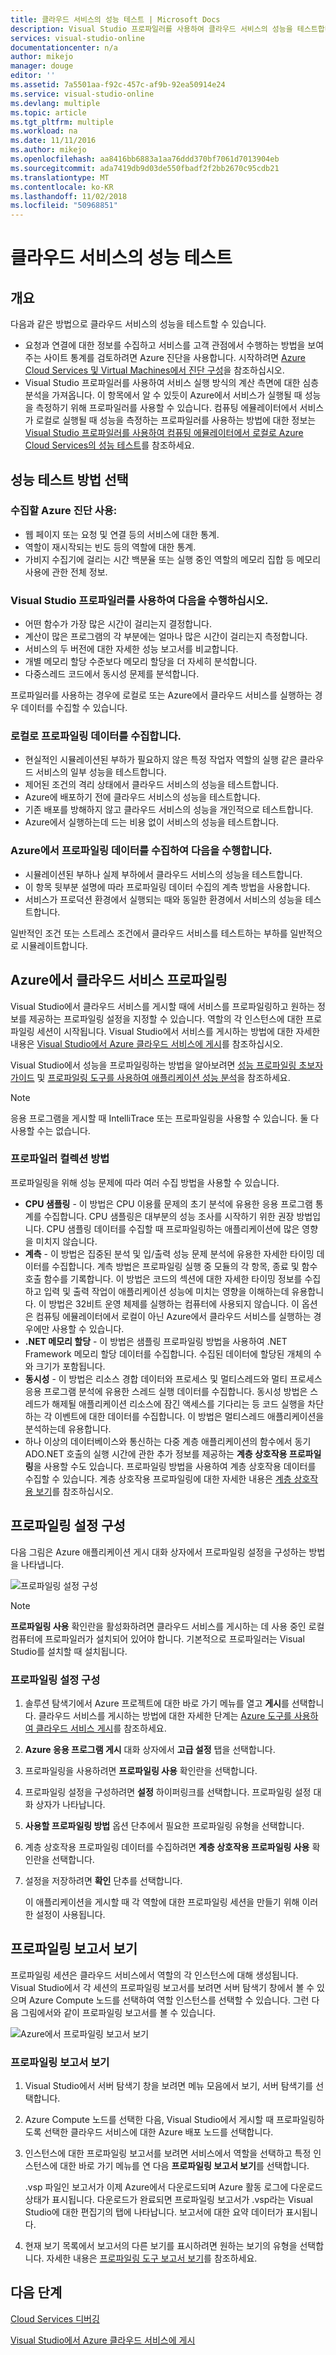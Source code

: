 ```yaml
---
title: 클라우드 서비스의 성능 테스트 | Microsoft Docs
description: Visual Studio 프로파일러를 사용하여 클라우드 서비스의 성능을 테스트합니다.
services: visual-studio-online
documentationcenter: n/a
author: mikejo
manager: douge
editor: ''
ms.assetid: 7a5501aa-f92c-457c-af9b-92ea50914e24
ms.service: visual-studio-online
ms.devlang: multiple
ms.topic: article
ms.tgt_pltfrm: multiple
ms.workload: na
ms.date: 11/11/2016
ms.author: mikejo
ms.openlocfilehash: aa8416bb6883a1aa76ddd370bf7061d7013904eb
ms.sourcegitcommit: ada7419db9d03de550fbadf2f2bb2670c95cdb21
ms.translationtype: MT
ms.contentlocale: ko-KR
ms.lasthandoff: 11/02/2018
ms.locfileid: "50968851"
---
```

# <a name="testing-the-performance-of-a-cloud-service"></a>클라우드 서비스의 성능 테스트
## <a name="overview"></a>개요
다음과 같은 방법으로 클라우드 서비스의 성능을 테스트할 수 있습니다.

* 요청과 연결에 대한 정보를 수집하고 서비스를 고객 관점에서 수행하는 방법을 보여주는 사이트 통계를 검토하려면 Azure 진단을 사용합니다. 시작하려면 [Azure Cloud Services 및 Virtual Machines에서 진단 구성](http://go.microsoft.com/fwlink/p/?LinkId=623009)을 참조하십시오.
* Visual Studio 프로파일러를 사용하여 서비스 실행 방식의 계산 측면에 대한 심층 분석을 가져옵니다. 이 항목에서 알 수 있듯이 Azure에서 서비스가 실행될 때 성능을 측정하기 위해 프로파일러를 사용할 수 있습니다. 컴퓨팅 에뮬레이터에서 서비스가 로컬로 실행될 때 성능을 측정하는 프로파일러를 사용하는 방법에 대한 정보는 [Visual Studio 프로파일러를 사용하여 컴퓨팅 에뮬레이터에서 로컬로 Azure Cloud Services의 성능 테스트](http://go.microsoft.com/fwlink/p/?LinkId=262845)를 참조하세요.

## <a name="choosing-a-performance-testing-method"></a>성능 테스트 방법 선택
### <a name="use-azure-diagnostics-to-collect"></a>수집할 Azure 진단 사용:
* 웹 페이지 또는 요청 및 연결 등의 서비스에 대한 통계.
* 역할이 재시작되는 빈도 등의 역할에 대한 통계.
* 가비지 수집기에 걸리는 시간 백분율 또는 실행 중인 역할의 메모리 집합 등 메모리 사용에 관한 전체 정보.

### <a name="use-the-visual-studio-profiler-to"></a>Visual Studio 프로파일러를 사용하여 다음을 수행하십시오.
* 어떤 함수가 가장 많은 시간이 걸리는지 결정합니다.
* 계산이 많은 프로그램의 각 부분에는 얼마나 많은 시간이 걸리는지 측정합니다.
* 서비스의 두 버전에 대한 자세한 성능 보고서를 비교합니다.
* 개별 메모리 할당 수준보다 메모리 할당을 더 자세히 분석합니다.
* 다중스레드 코드에서 동시성 문제를 분석합니다.

프로파일러를 사용하는 경우에 로컬로 또는 Azure에서 클라우드 서비스를 실행하는 경우 데이터를 수집할 수 있습니다.

### <a name="collect-profiling-data-locally-to"></a>로컬로 프로파일링 데이터를 수집합니다.
* 현실적인 시뮬레이션된 부하가 필요하지 않은 특정 작업자 역할의 실행 같은 클라우드 서비스의 일부 성능을 테스트합니다.
* 제어된 조건의 격리 상태에서 클라우드 서비스의 성능을 테스트합니다.
* Azure에 배포하기 전에 클라우드 서비스의 성능을 테스트합니다.
* 기존 배포를 방해하지 않고 클라우드 서비스의 성능을 개인적으로 테스트합니다.
* Azure에서 실행하는데 드는 비용 없이 서비스의 성능을 테스트합니다.

### <a name="collect-profiling-data-in-azure-to"></a>Azure에서 프로파일링 데이터를 수집하여 다음을 수행합니다.
* 시뮬레이션된 부하나 실제 부하에서 클라우드 서비스의 성능을 테스트합니다.
* 이 항목 뒷부분 설명에 따라 프로파일링 데이터 수집의 계측 방법을 사용합니다.
* 서비스가 프로덕션 환경에서 실행되는 때와 동일한 환경에서 서비스의 성능을 테스트합니다.

일반적인 조건 또는 스트레스 조건에서 클라우드 서비스를 테스트하는 부하를 일반적으로 시뮬레이트합니다.

## <a name="profiling-a-cloud-service-in-azure"></a>Azure에서 클라우드 서비스 프로파일링
Visual Studio에서 클라우드 서비스를 게시할 때에 서비스를 프로파일링하고 원하는 정보를 제공하는 프로파일링 설정을 지정할 수 있습니다. 역할의 각 인스턴스에 대한 프로파일링 세션이 시작됩니다. Visual Studio에서 서비스를 게시하는 방법에 대한 자세한 내용은 [Visual Studio에서 Azure 클라우드 서비스에 게시](https://msdn.microsoft.com/library/azure/ee460772.aspx)를 참조하십시오.

Visual Studio에서 성능을 프로파일링하는 방법을 알아보려면 [성능 프로파일링 초보자 가이드](https://msdn.microsoft.com/library/azure/ms182372.aspx) 및 [프로파일링 도구를 사용하여 애플리케이션 성능 분석](https://msdn.microsoft.com/library/azure/z9z62c29.aspx)을 참조하세요.

> [!NOTE]
> 응용 프로그램을 게시할 때 IntelliTrace 또는 프로파일링을 사용할 수 있습니다. 둘 다 사용할 수는 없습니다.
> 
> 

### <a name="profiler-collection-methods"></a>프로파일러 컬렉션 방법
프로파일링을 위해 성능 문제에 따라 여러 수집 방법을 사용할 수 있습니다.

* **CPU 샘플링** - 이 방법은 CPU 이용률 문제의 초기 분석에 유용한 응용 프로그램 통계를 수집합니다. CPU 샘플링은 대부분의 성능 조사를 시작하기 위한 권장 방법입니다. CPU 샘플링 데이터를 수집할 때 프로파일링하는 애플리케이션에 많은 영향을 미치지 않습니다.
* **계측** - 이 방법은 집중된 분석 및 입/출력 성능 문제 분석에 유용한 자세한 타이밍 데이터를 수집합니다. 계측 방법은 프로파일링 실행 중 모듈의 각 항목, 종료 및 함수 호출 함수를 기록합니다. 이 방법은 코드의 섹션에 대한 자세한 타이밍 정보를 수집하고 입력 및 출력 작업이 애플리케이션 성능에 미치는 영향을 이해하는데 유용합니다. 이 방법은 32비트 운영 체제를 실행하는 컴퓨터에 사용되지 않습니다. 이 옵션은 컴퓨팅 에뮬레이터에서 로컬이 아닌 Azure에서 클라우드 서비스를 실행하는 경우에만 사용할 수 있습니다.
* **.NET 메모리 할당** - 이 방법은 샘플링 프로파일링 방법을 사용하여 .NET Framework 메모리 할당 데이터를 수집합니다. 수집된 데이터에 할당된 개체의 수와 크기가 포함됩니다.
* **동시성** - 이 방법은 리소스 경합 데이터와 프로세스 및 멀티스레드와 멀티 프로세스 응용 프로그램 분석에 유용한 스레드 실행 데이터를 수집합니다. 동시성 방법은 스레드가 해제될 애플리케이션 리소스에 잠긴 액세스를 기다리는 등 코드 실행을 차단하는 각 이벤트에 대한 데이터를 수집합니다. 이 방법은 멀티스레드 애플리케이션을 분석하는데 유용합니다.
* 하나 이상의 데이터베이스와 통신하는 다중 계층 애플리케이션의 함수에서 동기 ADO.NET 호출의 실행 시간에 관한 추가 정보를 제공하는 **계층 상호작용 프로파일링**을 사용할 수도 있습니다. 프로파일링 방법을 사용하여 계층 상호작용 데이터를 수집할 수 있습니다. 계층 상호작용 프로파일링에 대한 자세한 내용은 [계층 상호작용 보기](https://msdn.microsoft.com/library/azure/dd557764.aspx)를 참조하십시오.

## <a name="configuring-profiling-settings"></a>프로파일링 설정 구성
다음 그림은 Azure 애플리케이션 게시 대화 상자에서 프로파일링 설정을 구성하는 방법을 나타냅니다.

![프로파일링 설정 구성](./media/vs-azure-tools-performance-profiling-cloud-services/IC526984.png)

> [!NOTE]
> **프로파일링 사용** 확인란을 활성화하려면 클라우드 서비스를 게시하는 데 사용 중인 로컬 컴퓨터에 프로파일러가 설치되어 있어야 합니다. 기본적으로 프로파일러는 Visual Studio를 설치할 때 설치됩니다.
> 
> 

### <a name="to-configure-profiling-settings"></a>프로파일링 설정 구성
1. 솔루션 탐색기에서 Azure 프로젝트에 대한 바로 가기 메뉴를 열고 **게시**를 선택합니다. 클라우드 서비스를 게시하는 방법에 대한 자세한 단계는 [Azure 도구를 사용하여 클라우드 서비스 게시](http://go.microsoft.com/fwlink/p?LinkId=623012)를 참조하세요.
2. **Azure 응용 프로그램 게시** 대화 상자에서 **고급 설정** 탭을 선택합니다.
3. 프로파일링을 사용하려면 **프로파일링 사용** 확인란을 선택합니다.
4. 프로파일링 설정을 구성하려면 **설정** 하이퍼링크를 선택합니다. 프로파일링 설정 대화 상자가 나타납니다.
5. **사용할 프로파일링 방법** 옵션 단추에서 필요한 프로파일링 유형을 선택합니다.
6. 계층 상호작용 프로파일링 데이터를 수집하려면 **계층 상호작용 프로파일링 사용** 확인란을 선택합니다.
7. 설정을 저장하려면 **확인** 단추를 선택합니다.
   
    이 애플리케이션을 게시할 때 각 역할에 대한 프로파일링 세션을 만들기 위해 이러한 설정이 사용됩니다.

## <a name="viewing-profiling-reports"></a>프로파일링 보고서 보기
프로파일링 세션은 클라우드 서비스에서 역할의 각 인스턴스에 대해 생성됩니다. Visual Studio에서 각 세션의 프로파일링 보고서를 보려면 서버 탐색기 창에서 볼 수 있으며 Azure Compute 노드를 선택하여 역할 인스턴스를 선택할 수 있습니다. 그런 다음 그림에서와 같이 프로파일링 보고서를 볼 수 있습니다.

![Azure에서 프로파일링 보고서 보기](./media/vs-azure-tools-performance-profiling-cloud-services/IC748914.png)

### <a name="to-view-profiling-reports"></a>프로파일링 보고서 보기
1. Visual Studio에서 서버 탐색기 창을 보려면 메뉴 모음에서 보기, 서버 탐색기를 선택합니다.
2. Azure Compute 노드를 선택한 다음, Visual Studio에서 게시할 때 프로파일링하도록 선택한 클라우드 서비스에 대한 Azure 배포 노드를 선택합니다.
3. 인스턴스에 대한 프로파일링 보고서를 보려면 서비스에서 역할을 선택하고 특정 인스턴스에 대한 바로 가기 메뉴를 연 다음 **프로파일링 보고서 보기**를 선택합니다.
   
    .vsp 파일인 보고서가 이제 Azure에서 다운로드되며 Azure 활동 로그에 다운로드 상태가 표시됩니다. 다운로드가 완료되면 프로파일링 보고서가 <Role name>*<Instance Number>*<identifier>.vsp라는 Visual Studio에 대한 편집기의 탭에 나타납니다. 보고서에 대한 요약 데이터가 표시됩니다.
4. 현재 보기 목록에서 보고서의 다른 보기를 표시하려면 원하는 보기의 유형을 선택합니다. 자세한 내용은 [프로파일링 도구 보고서 보기](https://msdn.microsoft.com/library/azure/bb385755.aspx)를 참조하세요.

## <a name="next-steps"></a>다음 단계
[Cloud Services 디버깅](https://msdn.microsoft.com/library/azure/ee405479.aspx)

[Visual Studio에서 Azure 클라우드 서비스에 게시](https://msdn.microsoft.com/library/azure/ee460772.aspx)

